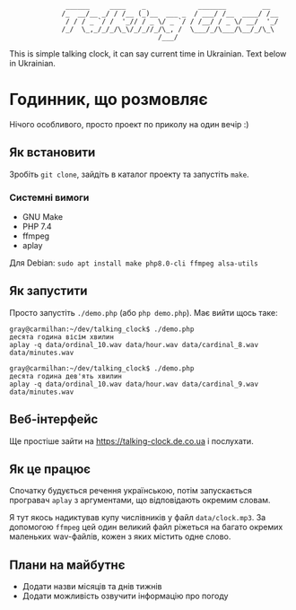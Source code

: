 ```
              ______     ____    _             _______         __
             /_  __/__ _/ / /__ (_)__  ___ _  / ___/ /__  ____/ /__
              / / / _ `/ /  '_// / _ \/ _ `/ / /__/ / _ \/ __/  '_/
             /_/  \_,_/_/_/\_\/_/_//_/\_, /  \___/_/\___/\__/_/\_\
                                     /___/
```

This is simple talking clock, it can say current time in Ukrainian.
Text below in Ukrainian.

# Годинник, що розмовляє

Нічого особливого, просто проект по приколу на один вечір :)

## Як встановити

Зробіть `git clone`, зайдіть в каталог проекту та запустіть `make`.

### Системні вимоги

 * GNU Make
 * PHP 7.4
 * ffmpeg
 * aplay

Для Debian: `sudo apt install make php8.0-cli ffmpeg alsa-utils`

## Як запустити

Просто запустіть `./demo.php` (або `php demo.php`). Має вийти щось таке:

```
gray@carmilhan:~/dev/talking_clock$ ./demo.php
десята година вісім хвилин
aplay -q data/ordinal_10.wav data/hour.wav data/cardinal_8.wav data/minutes.wav

gray@carmilhan:~/dev/talking_clock$ ./demo.php
десята година дев'ять хвилин
aplay -q data/ordinal_10.wav data/hour.wav data/cardinal_9.wav data/minutes.wav
```

## Веб-інтерфейс

Ще простіше зайти на <https://talking-clock.de.co.ua> і послухати.

## Як це працює

Спочатку будується речення українською, потім запускається програвач
`aplay` з аргументами, що відповідають окремим словам.

Я тут якось надиктував купу числівників у файл `data/clock.mp3`.
За допомогою `ffmpeg` цей один великий файл ріжеться на багато
окремих маленьких wav-файлів, кожен з яких містить одне слово.

## Плани на майбутнє

 * Додати назви місяців та днів тижнів
 * Додати можливість озвучити інформацію про погоду

